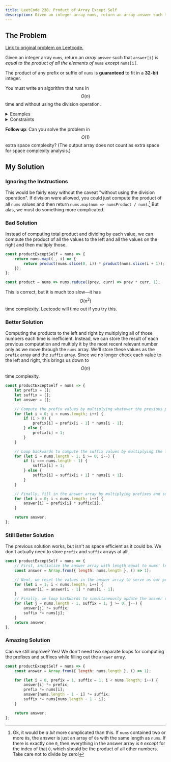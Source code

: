 ```yaml
---
title: LeetCode 238. Product of Array Except Self
description: Given an integer array nums, return an array answer such that answer[i] is equal to the product of all the elements of nums except nums[i].
---
```


## The Problem

[Link to original problem on Leetcode.](https://leetcode.com/problems/product-of-array-except-self/)

Given an integer array `nums`, return an _array_ `answer` such that `answer[i]` _is equal to the product of all the elements of_ `nums` _except_ `nums[i]`.

The product of any prefix or suffix of `nums` is **guaranteed** to fit in a **32-bit** integer.

You must write an algorithm that runs in $$O(n)$$ time and without using the division operation.

<details>
<summary>Examples</summary>

Example 1:

```
Input: nums = [1,2,3,4]
Output: [24,12,8,6]
```

Example 2:

```
Input: nums = [-1,1,0,-3,3]
Output: [0,0,9,0,0]
```

</details>

<details>
<summary>Constraints</summary>

- 2 <= `nums.length` <= 10<sup>5</sup>
- -30 <= `nums[i]` <= 30
- The product of any prefix or suffix of nums is guaranteed to fit in a 32-bit integer.
</details>

**Follow up**: Can you solve the problem in $$O(1)$$ extra space complexity? (The output array does not count as extra space for space complexity analysis.)

## My Solution

### Ignoring the Instructions

This would be fairly easy without the caveat "without using the division operation". If division were allowed, you could just compute the product of all `nums` values and then return `nums.map(num => numsProduct / num)`.[^1] But alas, we must do something more complicated.

### Bad Solution

Instead of computing total product and dividing by each value, we can compute the product of all the values to the left and all the values on the right and then multiply those.

```javascript
const productExceptSelf = nums => {
	return nums.map((_, i) => {
		return product(nums.slice(0, i)) * product(nums.slice(i + 1));
	});
};

const product = nums => nums.reduce((prev, curr) => prev * curr, 1);
```

This is correct, but it is much too slow—it has $$O(n{^2})$$ time complexity. Leetcode will time out if you try this.

### Better Solution

Computing the products to the left and right by multiplying all of those numbers each time is inefficient. Instead, we can store the result of each previous computation and multiply it by the most recent relevant number only as we move through the `nums` array. We'll store these values as the `prefix` array and the `suffix` array. Since we no longer check each value to the left and right, this brings us down to $$O(n)$$ time complexity.

```javascript
const productExceptSelf = nums => {
	let prefix = [];
	let suffix = [];
	let answer = [];

	// Compute the prefix values by multiplying whatever the previous prefix is by the number to the immediate left of nums[i]
	for (let i = 0; i < nums.length; i++) {
		if (i > 0) {
			prefix[i] = prefix[i - 1] * nums[i - 1];
		} else {
			prefix[i] = 1;
		}
	}

	// Loop backwards to compute the suffix values by multiplying the last suffix value computed by the number to the immediate right of nums[i]
	for (let i = nums.length - 1; i >= 0; i--) {
		if (i === nums.length - 1) {
			suffix[i] = 1;
		} else {
			suffix[i] = suffix[i + 1] * nums[i + 1];
		}
	}

	// Finally, fill in the answer array by multiplying prefixes and suffixes
	for (let i = 0; i < nums.length; i++) {
		answer[i] = prefix[i] * suffix[i];
	}

	return answer;
};
```

### Still Better Solution

The previous solution works, but isn't as space efficient as it could be. We don't actually need to store `prefix` and `suffix` arrays at all!

```javascript
const productExceptSelf = nums => {
	// First, initialize the answer array with length equal to nums' length and all values equal to 1.
	const answer = Array.from({ length: nums.length }, () => 1);

	// Next, we reset the values in the answer array to serve as our prefix array. Each answer[i] will be equal to the product of all values in nums.slice(0, i).
	for (let i = 1; i < nums.length; i++) {
		answer[i] = answer[i - 1] * nums[i - 1];
	}
	// Finally, we loop backwards to simultaneously update the answer values with suffix products and compute those suffix products. We reduce space complexity by keeping our computations in the answer array rather than storing separate prefix and suffix arrays.
	for (let j = nums.length - 1, suffix = 1; j >= 0; j--) {
		answer[j] *= suffix;
		suffix *= nums[j];
	}
	return answer;
};
```

### Amazing Solution

Can we still improve? Yes! We don't need two separate loops for computing the prefixes and suffixes while filling out the `answer` array.

```javascript
const productExceptSelf = nums => {
	const answer = Array.from({ length: nums.length }, () => 1);

	for (let i = 0, prefix = 1, suffix = 1; i < nums.length; i++) {
		answer[i] *= prefix;
		prefix *= nums[i];
		answer[nums.length - 1 - i] *= suffix;
		suffix *= nums[nums.length - 1 - i];
	}

	return answer;
};
```

[^1]: Ok, it would be _a bit_ more complicated than this. If `nums` contained two or more `0`s, the answer is just an array of `0`s with the same length as `nums`. If there is exactly one `0`, then everything in the answer array is `0` _except_ for the index of that `0`, which should be the product of all other numbers. Take care not to divide by zero!
